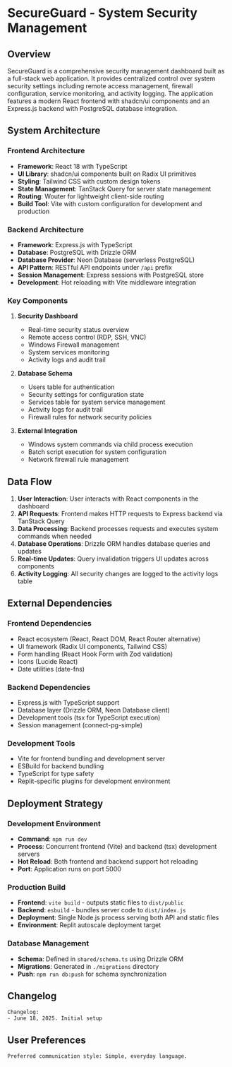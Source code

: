 # SecureGuard - System Security Management

## Overview

SecureGuard is a comprehensive security management dashboard built as a full-stack web application. It provides centralized control over system security settings including remote access management, firewall configuration, service monitoring, and activity logging. The application features a modern React frontend with shadcn/ui components and an Express.js backend with PostgreSQL database integration.

## System Architecture

### Frontend Architecture
- **Framework**: React 18 with TypeScript
- **UI Library**: shadcn/ui components built on Radix UI primitives
- **Styling**: Tailwind CSS with custom design tokens
- **State Management**: TanStack Query for server state management
- **Routing**: Wouter for lightweight client-side routing
- **Build Tool**: Vite with custom configuration for development and production

### Backend Architecture
- **Framework**: Express.js with TypeScript
- **Database**: PostgreSQL with Drizzle ORM
- **Database Provider**: Neon Database (serverless PostgreSQL)
- **API Pattern**: RESTful API endpoints under `/api` prefix
- **Session Management**: Express sessions with PostgreSQL store
- **Development**: Hot reloading with Vite middleware integration

### Key Components

1. **Security Dashboard**
   - Real-time security status overview
   - Remote access control (RDP, SSH, VNC)
   - Windows Firewall management
   - System services monitoring
   - Activity logs and audit trail

2. **Database Schema**
   - Users table for authentication
   - Security settings for configuration state
   - Services table for system service management
   - Activity logs for audit trail
   - Firewall rules for network security policies

3. **External Integration**
   - Windows system commands via child process execution
   - Batch script execution for system configuration
   - Network firewall rule management

## Data Flow

1. **User Interaction**: User interacts with React components in the dashboard
2. **API Requests**: Frontend makes HTTP requests to Express backend via TanStack Query
3. **Data Processing**: Backend processes requests and executes system commands when needed
4. **Database Operations**: Drizzle ORM handles database queries and updates
5. **Real-time Updates**: Query invalidation triggers UI updates across components
6. **Activity Logging**: All security changes are logged to the activity logs table

## External Dependencies

### Frontend Dependencies
- React ecosystem (React, React DOM, React Router alternative)
- UI framework (Radix UI components, Tailwind CSS)
- Form handling (React Hook Form with Zod validation)
- Icons (Lucide React)
- Date utilities (date-fns)

### Backend Dependencies
- Express.js with TypeScript support
- Database layer (Drizzle ORM, Neon Database client)
- Development tools (tsx for TypeScript execution)
- Session management (connect-pg-simple)

### Development Tools
- Vite for frontend bundling and development server
- ESBuild for backend bundling
- TypeScript for type safety
- Replit-specific plugins for development environment

## Deployment Strategy

### Development Environment
- **Command**: `npm run dev`
- **Process**: Concurrent frontend (Vite) and backend (tsx) development servers
- **Hot Reload**: Both frontend and backend support hot reloading
- **Port**: Application runs on port 5000

### Production Build
- **Frontend**: `vite build` - outputs static files to `dist/public`
- **Backend**: `esbuild` - bundles server code to `dist/index.js`
- **Deployment**: Single Node.js process serving both API and static files
- **Environment**: Replit autoscale deployment target

### Database Management
- **Schema**: Defined in `shared/schema.ts` using Drizzle ORM
- **Migrations**: Generated in `./migrations` directory
- **Push**: `npm run db:push` for schema synchronization

## Changelog

```
Changelog:
- June 18, 2025. Initial setup
```

## User Preferences

```
Preferred communication style: Simple, everyday language.
```